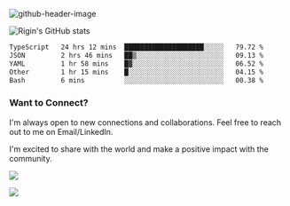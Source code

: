 
![github-header-image](https://github.com/riginoommen/riginoommen/assets/3840244/889cae65-df55-4cda-86cc-bf21bf1f2e96)

![Rigin's GitHub stats](https://github-readme-stats.vercel.app/api?username=riginoommen\&show_icons=true\&show=reviews,discussions_started,discussions_answered,prs_merged,prs_merged_percentage)


<!--START_SECTION:waka-->

```txt
TypeScript   24 hrs 12 mins  ████████████████████░░░░░   79.72 %
JSON         2 hrs 46 mins   ██▒░░░░░░░░░░░░░░░░░░░░░░   09.13 %
YAML         1 hr 58 mins    █▓░░░░░░░░░░░░░░░░░░░░░░░   06.52 %
Other        1 hr 15 mins    █░░░░░░░░░░░░░░░░░░░░░░░░   04.15 %
Bash         6 mins          ░░░░░░░░░░░░░░░░░░░░░░░░░   00.38 %
```

<!--END_SECTION:waka-->

### Want to Connect?

I'm always open to new connections and collaborations. Feel free to reach out to me on Email/LinkedIn.

I'm excited to share with the world and make a positive impact with the community.

![](https://komarev.com/ghpvc/?username=riginoommen)

![](https://hit.yhype.me/github/profile?user_id=3840244)
